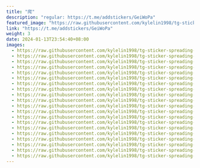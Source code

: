 ```yaml
---
title: "爬"
description: "regular: https://t.me/addstickers/GeiWoPa"
featured_image: "https://raw.githubusercontent.com/kylelin1998/tg-sticker-spreading-worldwide-images/main/img/bd7c9a59-6ee9-4edb-8a1b-8f30939a61f7.jpg"
link: "https://t.me/addstickers/GeiWoPa"
weight: 3
date: 2024-01-13T23:54:40+08:00
images:
  - https://raw.githubusercontent.com/kylelin1998/tg-sticker-spreading-worldwide-images/main/img/bd7c9a59-6ee9-4edb-8a1b-8f30939a61f7.jpg
  - https://raw.githubusercontent.com/kylelin1998/tg-sticker-spreading-worldwide-images/main/img/8c80a638-4aef-470d-8c17-65d56a48fced.jpg
  - https://raw.githubusercontent.com/kylelin1998/tg-sticker-spreading-worldwide-images/main/img/50d1db70-da56-4d02-88df-71bd0c50909b.jpg
  - https://raw.githubusercontent.com/kylelin1998/tg-sticker-spreading-worldwide-images/main/img/6341403a-4c78-4d70-9b62-0fa936a9fcbe.jpg
  - https://raw.githubusercontent.com/kylelin1998/tg-sticker-spreading-worldwide-images/main/img/09e08dff-2c01-4edc-afef-27b7ea35f36c.jpg
  - https://raw.githubusercontent.com/kylelin1998/tg-sticker-spreading-worldwide-images/main/img/3bb96db7-9403-4a8a-a768-43bf825c662e.jpg
  - https://raw.githubusercontent.com/kylelin1998/tg-sticker-spreading-worldwide-images/main/img/f16a2615-c2d0-4cd0-82ab-4417157b886a.jpg
  - https://raw.githubusercontent.com/kylelin1998/tg-sticker-spreading-worldwide-images/main/img/48210bc2-b7cb-4f45-acb5-4de75dc08938.jpg
  - https://raw.githubusercontent.com/kylelin1998/tg-sticker-spreading-worldwide-images/main/img/23b7ab5b-3e63-4db6-a656-a2f50dd7aae3.jpg
  - https://raw.githubusercontent.com/kylelin1998/tg-sticker-spreading-worldwide-images/main/img/5ab41abd-47ab-4e2c-ac9b-31df83bba868.jpg
  - https://raw.githubusercontent.com/kylelin1998/tg-sticker-spreading-worldwide-images/main/img/0fc2d2d7-a6f0-4808-9cd5-6d93942968b7.jpg
  - https://raw.githubusercontent.com/kylelin1998/tg-sticker-spreading-worldwide-images/main/img/57255bf1-a612-4fd8-a436-385d6da3d3d6.jpg
  - https://raw.githubusercontent.com/kylelin1998/tg-sticker-spreading-worldwide-images/main/img/e59d3761-003f-42e6-8b33-f0f6b0c023a3.jpg
  - https://raw.githubusercontent.com/kylelin1998/tg-sticker-spreading-worldwide-images/main/img/d12eed83-ed9a-4347-90a1-d34eccd17526.jpg
  - https://raw.githubusercontent.com/kylelin1998/tg-sticker-spreading-worldwide-images/main/img/f4a197b2-7c2e-49c6-8bb7-b516141c0aa6.jpg
  - https://raw.githubusercontent.com/kylelin1998/tg-sticker-spreading-worldwide-images/main/img/346aaf9b-eb97-4549-bd3d-e56e1a7a7c47.jpg
  - https://raw.githubusercontent.com/kylelin1998/tg-sticker-spreading-worldwide-images/main/img/2927e2a4-a849-4eca-9f18-39f8b17d7693.jpg
  - https://raw.githubusercontent.com/kylelin1998/tg-sticker-spreading-worldwide-images/main/img/8596491b-e8cc-4c87-a3b0-45511d743d18.jpg
  - https://raw.githubusercontent.com/kylelin1998/tg-sticker-spreading-worldwide-images/main/img/889b0691-8507-413b-acd2-094b67ce5bd4.jpg
  - https://raw.githubusercontent.com/kylelin1998/tg-sticker-spreading-worldwide-images/main/img/19a179b2-d81c-4a87-8150-db94a3c0a8d3.jpg
---
```

